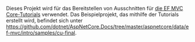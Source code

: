 Dieses Projekt wird für das Bereitstellen von Ausschnitten für [die EF MVC Core-Tutorials](https://docs.microsoft.com/aspnet/core/data/ef-mvc/intro) verwendet. Das Beispielprojekt, das mithilfe der Tutorials erstellt wird, befindet sich unter https://github.com/dotnet/AspNetCore.Docs/tree/master/aspnetcore/data/ef-mvc/intro/samples/cu-final.
